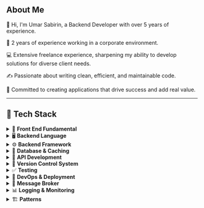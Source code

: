 ## About Me
👋 Hi, I'm Umar Sabirin, a Backend Developer with over 5 years of experience.

💼 2 years of experience working in a corporate environment.

💻 Extensive freelance experience, sharpening my ability to develop solutions for diverse client needs.

✍️ Passionate about writing clean, efficient, and maintainable code.

🎯 Committed to creating applications that drive success and add real value.

---

## 🧰 Tech Stack

<details>
<summary>🎨 <strong>Front End Fundamental</strong></summary>

![HTML](https://img.shields.io/badge/-HTML-E34F26?logo=html5&logoColor=white&style=for-the-badge)
![CSS](https://img.shields.io/badge/-CSS-1572B6?logo=css3&logoColor=white&style=for-the-badge)
![Bootstrap](https://img.shields.io/badge/-Bootstrap-7952B3?logo=bootstrap&logoColor=white&style=for-the-badge)
![JavaScript](https://img.shields.io/badge/-JavaScript-F7DF1E?logo=javascript&logoColor=black&style=for-the-badge)
![jQuery](https://img.shields.io/badge/-jQuery-0769AD?logo=jquery&logoColor=white&style=for-the-badge)

</details>

<details>
<summary>🖥️ <strong>Backend Language</strong></summary>

![PHP](https://img.shields.io/badge/-PHP-777BB4?logo=php&logoColor=white&style=for-the-badge)
![Java](https://img.shields.io/badge/-Java-007396?logo=java&logoColor=white&style=for-the-badge)
![Groovy](https://img.shields.io/badge/-Groovy-4298B8?logo=apachegroovy&logoColor=white&style=for-the-badge)
![Go](https://img.shields.io/badge/-Go-00ADD8?logo=go&logoColor=white&style=for-the-badge)

</details>

<details>
<summary>⚙️ <strong>Backend Framework</strong></summary>

![Laravel](https://img.shields.io/badge/-Laravel-FF2D20?logo=laravel&logoColor=white&style=for-the-badge)
![Grails](https://img.shields.io/badge/-Grails-5BAF47?logo=grails&logoColor=white&style=for-the-badge)
![Spring Boot](https://img.shields.io/badge/-Spring%20Boot-6DB33F?logo=springboot&logoColor=white&style=for-the-badge)

</details>

<details>
<summary>💾 <strong>Database & Caching</strong></summary>

![MySQL](https://img.shields.io/badge/-MySQL-4479A1?logo=mysql&logoColor=white&style=for-the-badge)
![PostgreSQL](https://img.shields.io/badge/-PostgreSQL-336791?logo=postgresql&logoColor=white&style=for-the-badge)
![MongoDB](https://img.shields.io/badge/-MongoDB-47A248?logo=mongodb&logoColor=white&style=for-the-badge)
![Elasticsearch](https://img.shields.io/badge/-Elasticsearch-005571?logo=elasticsearch&logoColor=white&style=for-the-badge)
![Redis](https://img.shields.io/badge/-Redis-DC382D?logo=redis&logoColor=white&style=for-the-badge)

</details>

<details>
<summary>🔗 <strong>API Development</strong></summary>

![REST API](https://img.shields.io/badge/-REST%20API-009688?logo=rest&logoColor=white&style=for-the-badge)
![Swagger](https://img.shields.io/badge/-Swagger%20(OpenAPI)-85EA2D?logo=swagger&logoColor=black&style=for-the-badge)

</details>

<details>
<summary>🔑 <strong>Version Control System</strong></summary>

![GitHub](https://img.shields.io/badge/-GitHub-181717?logo=github&logoColor=white&style=for-the-badge)
![GitLab](https://img.shields.io/badge/-GitLab-FC6D26?logo=gitlab&logoColor=white&style=for-the-badge)
![Bitbucket](https://img.shields.io/badge/-Bitbucket-0052CC?logo=bitbucket&logoColor=white&style=for-the-badge)

</details>

<details>
<summary>✅ <strong>Testing</strong></summary>

![PHPUnit](https://img.shields.io/badge/-PHPUnit-6C3?logo=php&logoColor=white&style=for-the-badge)

</details>

<details>
<summary>🚀 <strong>DevOps & Deployment</strong></summary>

![GitLab CI](https://img.shields.io/badge/-GitLab%20CI-FC6D26?logo=gitlab&logoColor=white&style=for-the-badge)
![GitHub Actions](https://img.shields.io/badge/-GitHub%20Actions-2088FF?logo=githubactions&logoColor=white&style=for-the-badge)
![Docker](https://img.shields.io/badge/-Docker-2496ED?logo=docker&logoColor=white&style=for-the-badge)

</details>

<details>
<summary>📩 <strong>Message Broker</strong></summary>

![RabbitMQ](https://img.shields.io/badge/-RabbitMQ-FF6600?logo=rabbitmq&logoColor=white&style=for-the-badge)

</details>

<details>
<summary>📊 <strong>Logging & Monitoring</strong></summary>

![Elasticsearch](https://img.shields.io/badge/-Elasticsearch-005571?logo=elasticsearch&logoColor=white&style=for-the-badge)
![Logstash](https://img.shields.io/badge/-Logstash-005571?logo=elastic&logoColor=white&style=for-the-badge)
![Kibana](https://img.shields.io/badge/-Kibana-005571?logo=kibana&logoColor=white&style=for-the-badge)
![Prometheus](https://img.shields.io/badge/-Prometheus-E6522C?logo=prometheus&logoColor=white&style=for-the-badge)
![Grafana](https://img.shields.io/badge/-Grafana-F46800?logo=grafana&logoColor=white&style=for-the-badge)

</details>

<details>
<summary>🏗️ <strong>Patterns</strong></summary>

![Repository Pattern](https://img.shields.io/badge/-Repository%20Pattern-0A0A0A?style=for-the-badge)
![Service Pattern](https://img.shields.io/badge/-Service%20Pattern-0A0A0A?style=for-the-badge)
![MVC](https://img.shields.io/badge/-MVC-0A0A0A?style=for-the-badge)
![TDD](https://img.shields.io/badge/-TDD-0A0A0A?style=for-the-badge)
![Monolith](https://img.shields.io/badge/-Monolith-0A0A0A?style=for-the-badge)
![Microservice](https://img.shields.io/badge/-Microservice-0A0A0A?style=for-the-badge)
![Event Driven](https://img.shields.io/badge/-Event%20Driven%20Architecture-0A0A0A?style=for-the-badge)

</details>
